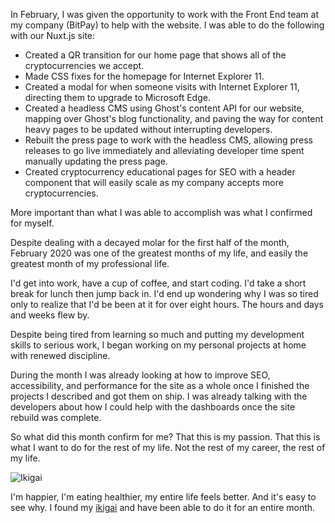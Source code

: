 In February, I was given the opportunity to work with the Front End team at my company (BitPay) to help with the website. I was able to do the following with our Nuxt.js site:

* Created a QR transition for our home page that shows all of the cryptocurrencies we accept.
* Made CSS fixes for the homepage for Internet Explorer 11.
* Created a modal for when someone visits with Internet Explorer 11, directing them to upgrade to Microsoft Edge.
* Created a headless CMS using Ghost's content API for our website, mapping over Ghost's blog functionality, and paving the way for content heavy pages to be updated without interrupting developers.
* Rebuilt the press page to work with the headless CMS, allowing press releases to go live immediately and alleviating developer time spent manually updating the press page.
* Created cryptocurrency educational pages for SEO with a header component that will easily scale as my company accepts more cryptocurrencies.

More important than what I was able to accomplish was what I confirmed for myself.

Despite dealing with a decayed molar for the first half of the month, February 2020 was one of the greatest months of my life, and easily the greatest month of my professional life.

I'd get into work, have a cup of coffee, and start coding. I'd take a short break for lunch then jump back in. I'd end up wondering why I was so tired only to realize that I'd be been at it for over eight hours. The hours and days and weeks flew by.

Despite being tired from learning so much and putting my development skills to serious work, I began working on my personal projects at home with renewed discipline. 

During the month I was already looking at how to improve SEO, accessibility, and performance for the site as a whole once I finished the projects I described and got them on ship. I was already talking with the developers about how I could help with the dashboards once the site rebuild was complete.

So what did this month confirm for me? That this is my passion. That this is what I want to do for the rest of my life. Not the rest of my career, the rest of my life.

![Ikigai](https://dev-to-uploads.s3.amazonaws.com/i/wuki6dshx6acl3wflmji.png)

I'm happier, I'm eating healthier, my entire life feels better. And it's easy to see why. I found my [ikigai](https://www.forbes.com/sites/chrismyers/2018/02/23/how-to-find-your-ikigai-and-transform-your-outlook-on-life-and-business/#617337c62ed4) and have been able to do it for an entire month.

